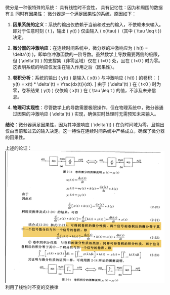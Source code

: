 微分是一种很特殊的系统：
具有线性时不变性，
具有记忆性：因为和周围的数据有关
同时有因果性：
微分器是一个满足因果性的系统，原因如下：

1. **因果系统的定义**：系统的输出仅依赖于当前和过去的输入，不依赖未来输入。即对于任意时刻 \( t \)，输出 \( y(t) \) 仅由输入 \( x(\tau) \)（其中 \( \tau \leq t \)）决定。

2. **微分器的冲激响应**：在连续时间系统中，微分器的冲激响应为 \( h(t) = \delta'(t) \)，即单位冲激函数的一阶导数。虽然数学上导数需要两侧的极限，但 \( \delta'(t) \) 的支撑集（非零区域）仅在 \( t=0 \) 处，且在 \( t<0 \) 时为零。这表明系统的响应仅发生在输入作用之后（因果性）。

3. **卷积分析**：系统的输出 \( y(t) \) 是输入 \( x(t) \) 与冲激响应 \( h(t) \) 的卷积：
   \[
   y(t) = x(t) * \delta'(t) = \frac{dx(t)}{dt}.
   \]
   由于 \( \delta'(t) \) 在 \( t<0 \) 时为零，卷积结果 \( y(t) \) 仅依赖 \( x(t) \) 在 \( \tau \leq t \) 的值，不涉及未来信息。

4. **物理可实现性**：尽管数学上的导数需要极限操作，但在物理系统中，微分器通过因果的冲激响应 \( \delta'(t) \) 实现，确保实时处理时无需预知未来输入。

**结论**：微分器满足因果性，因为其冲激响应 \( \delta'(t) \) 在负时间域为零，且输出仅由当前和过去的输入决定。这一特性在连续时间系统中严格成立，确保了微分器的因果性。

上述的论证：
![alt text](image.png)
利用了线性时不变的交换律
